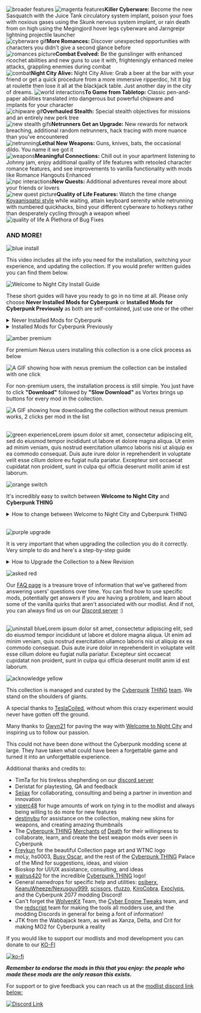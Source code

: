 ![broader features](https://i.imgur.com/5xnHXgU.png)
![magenta features](https://i.imgur.com/vGEWTAw.png)**Killer Cyberware:** Become the new Sasquatch with the Juice Tank circulatory system implant, poison your foes with noxious gases using the Skunk nervous system implant, or rain death from on high using the Megingjord hover legs cyberware and Jarngreipr lightning projectile launcher\
![cyberware gif](https://i.imgur.com/WqJIZUQ.png)**More Romances:** Discover unexpected opportunities with characters you didn't give a second glance before\
![romances picture](https://i.imgur.com/tqMlbEN.png)**Combat Evolved:** Be the gunslinger with enhanced ricochet abilities and new guns to use it with, frighteningly enhanced melee attacks, grappling enemies during combat\
![combat](https://i.imgur.com/6RS5jlq.png)**Night City Alive:** Night City Alive: Grab a beer at the bar with your friend or get a quick procedure from a more immersive ripperdoc, hit it big at roulette then lose it all at the blackjack table. Just another day in the city of dreams.
![world interactions](https://i.imgur.com/9fs0vOZ.png)**To Game from Tabletop:** Classic pen-and-paper abilities translated into dangerous but powerful chipware and implants for your character\
![chipware gif](https://i.imgur.com/72XquCp.png)**Overhauled Stealth:** Special stealth objectives for missions and an entirely new perk tree\
![new stealth gifs](https://i.imgur.com/ENECMJH.png)**Netrunners Get an Upgrade:** New rewards for network breaching, additional random netrunners, hack tracing with more nuance than you've encountered\
![netrunning](https://i.imgur.com/po0qgYr.png)**Lethal New Weapons:** Guns, knives, bats, the occasional dildo. You name it we got it\
![weapons](https://i.imgur.com/YCQYnlT.png)**Meaningful Connections:** Chill out in your apartment listening to Johnny jam, enjoy additional quality of life features with retooled character romance features, and see improvements to vanilla functionality with mods like Romance Hangouts Enhanced\
![npc interactions](https://i.imgur.com/HyxeR3Y.png)**New Quests:** Additional adventures reveal more about your friends or lovers\
![new quest picture](https://i.imgur.com/jAWLqC4.png)**Quality of Life Features:** Watch the time change [Koyaanisqatsi style](https://youtu.be/QI2IlA3ztIo?t=124) while waiting, attain keyboard serenity while netrunning with numbered quickhacks, bind your different cyberware to hotkeys rather than desperately cycling through a weapon wheel\
![quality of life](https://i.imgur.com/uAqVNDp.png) A Plethora of Bug Fixes

### AND MORE!

![blue install](https://i.imgur.com/kycrJIe.png)

This video includes all the info you need for the installation, switching your experience, and updating the collection. If you would prefer written guides you can find them below.

![Welcome to Night City Install Guide](https://i.imgur.com/m3rJB20.png)

These short guides will have you ready to go in no time at all. Please only choose **Never Installed Mods for Cyberpunk** or **Installed Mods for Cyberpunk Previously** as both are self-contained, just use one or the other 

<details>
  
  <summary>Never Installed Mods for Cyberpunk</summary>
  &#10240;
  
# Installing Vortex

1️⃣ Ensure that you have installed Vortex if you haven't, which can be obtained [the link below](https://www.nexusmods.com/site/mods/1?tab=files)

[![Vortex](https://i.imgur.com/xXhkzvj.png)](https://www.nexusmods.com/site/mods/1?tab=files "Vortex download")

# Managing Cyberpunk

1️⃣ In the main Vortex Window, click on **"Select a game to manage"**

![Vortex First Steps 5](https://i.imgur.com/MQG9vBR.png)

2️⃣ On the next screen scroll down to the **"Cyberpunk 2077"** icon and, when mousing over it, click on **"Manage"** in orange

![Vortex First Steps 6](https://i.imgur.com/n9HwYPW.png)

3️⃣ On the popup that appears, click on **"Download"** on the bottom right in orange, after this Vortex will restart

![Vortex First Steps 7](https://i.imgur.com/C9vRW9M.png)

4️⃣ After Vortex restarts, a **"Game not discovered"** popup will appear, click **"Continue"** at the bottom right of the popup in orange

![Vortex First Steps 8](https://i.imgur.com/mBvyPrd.png)

5️⃣ A window will now pop up where you should choose the folder for your main **"Cyberpunk 2077"** install directory

6️⃣ Vortex will pop up a window titled **"REDmod DLC missing"** on which you should click **"Ignore"**

![REDmod first BS popup](https://i.imgur.com/mY9T3Aw.png)

7️⃣ Go to **"Settings"** on the left, then go to **"V2077 Settings"** and ensure that **"Automically convert old style 'archive' mods to REDmods on install"** is turned off

```
This setting is defaulted to off by default unless you had changed it
```

![redmod bullshit](https://i.imgur.com/rTip1CM.png)

8️⃣ Go to **"Settings""** on the left, then go to the **"Mods"** section and ensure the deployment method is **"Hardlink Deployment"**

```
If you are on a drive that does not allow hard links due to the formatting, you may need to reformat your drive. This can happen with FAT or XFAT formatting and the only solution is changing the drive format
```

![hardlink thing](https://i.imgur.com/iSMkrcz.png)

# Installing Collection

1️⃣ On the **[collection page](https://next.nexusmods.com/cyberpunk2077/collections/iszwwe)** click on **"ADD TO VORTEX,"** then click **"Install Now"** when that pops up in Vortex

![vortex add to](https://i.imgur.com/j0C9Jxd.png)

![install now](https://i.imgur.com/uaAB5uG.png)

2️⃣ Vortex will guide you through installing the collection, when it is completed you can play the game by clicking the play button top left

![installed](https://i.imgur.com/e47fs2a.png)

![play button](https://i.imgur.com/4NE5ZHv.png)
  
  &#10240;
  
</details>

<details>
  
  <summary>Installed Mods for Cyberpunk Previously</summary>
  &#10240;

# Cleaning Vortex

1️⃣ Go to **"Settings"** on the left, then go to **"V2077 Settings"** and ensure that **"Automically convert old style 'archive' mods to REDmods on install"** is turned off

```
This setting is defaulted to off by default unless you had changed it
```

![redmod bullshit](https://i.imgur.com/rTip1CM.png)

2️⃣ Go to **"Settings""** on the left, then go to the **"Mods"** section and ensure the deployment method is **"Hardlink Deployment"**

```
If you are on a drive that does not allow hard links due to the formatting, you may need to reformat your drive. This can happen with FAT or XFAT formatting and the only solution is changing the drive format
```

![hardlink thing](https://i.imgur.com/iSMkrcz.png)

3️⃣ Ensure that you have removed any old mods that may be hardlinked into your main game folder from the **"Mods"** section of Vortex, and check if you have any additional Cyberpunk 2077 profiles that have mods that were hardlinked into your maingame folder. Any of this could interfere with the collection working properly due to redundant/old mods

# Ensuring Clean Game Install

1️⃣ Go to your **"appdata"** folder by searching windows typing **%appdata%**

![appdata](https://i.imgur.com/ViAyUOX.png)

2️⃣ In **"AppData"** folder go to **"Local,"** and in this folder delete the **"CD Projekt Red"** and **"Red Engine"** folders

![appdata delete](https://i.imgur.com/egu0d8A.png)

3️⃣ Go to your main Cyberpunk 2077 directory and delete the **all** folders except for **"archive"**

```
If you've ever modded Cyberpunk before, it's important to ensure you have a clean game folder
```

![Clean Install 1](https://i.imgur.com/AXG7U40.png)

4️⃣ Additionally delete the **"mod"** folder in **"Cyberpunk 2077/archive/pc/"**

![Clean Install 2](https://i.imgur.com/YW0s73X.png)

5️⃣ Now make sure you go and verify your game files through **Steam**, **GOG** or **Epic**

# Installing Collection

1️⃣ On the **[collection page](https://next.nexusmods.com/cyberpunk2077/collections/iszwwe)** click on **"ADD TO VORTEX,"** then click **"Install Now"** when that pops up in Vortex

![vortex add to](https://i.imgur.com/j0C9Jxd.png)

![install now](https://i.imgur.com/uaAB5uG.png)

2️⃣ Vortex will guide you through installing the collection, when it is completed you can play the game by clicking the play button top left

![installed](https://i.imgur.com/e47fs2a.png)

![play button](https://i.imgur.com/4NE5ZHv.png)
  
  &#10240;
  
</details>


![amber premium](https://i.imgur.com/MiqUdnt.png)

For premium Nexus users installing this collection is a one click process as below

![A GIF showing how with nexus premium the collection can be installed with one click](https://i.imgur.com/EvI4fBg.png)

For non-premium users, the installation process is still simple. You just have to click **"Download"** followed by **"Slow Download"** as Vortex brings up buttons for every mod in the collection.

![A GIF showing how downloading the collection without nexus premium works, 2 clicks per mod in the list](https://i.imgur.com/6WSFDH2.png)

\
![green experience](https://i.imgur.com/HuYEqyy.png)Lorem ipsum dolor sit amet, consectetur adipiscing elit, sed do eiusmod tempor incididunt ut labore et dolore magna aliqua. Ut enim ad minim veniam, quis nostrud exercitation ullamco laboris nisi ut aliquip ex ea commodo consequat. Duis aute irure dolor in reprehenderit in voluptate velit esse cillum dolore eu fugiat nulla pariatur. Excepteur sint occaecat cupidatat non proident, sunt in culpa qui officia deserunt mollit anim id est laborum.

![orange switch](https://i.imgur.com/IeUXu49.png)

It's incredibly easy to switch between **Welcome to Night City** and **Cyberpunk THING**

<details><summary>How to change between Welcome to Night City and Cyberpunk THING</summary>

&#10240;

1️⃣ In the Mods section of Vortex, right click **WTNC Config** and choose **Reinstall**

2️⃣ Choose **Replace Existing Mod** and click **Continue**

3️⃣ Choose between **Welcome to Night City** and **Cyberpunk THING** in the popup and click **Finish**

</details>

\
![purple upgrade](https://i.imgur.com/F4jHNO1.png)

It is very important that when upgrading the collection you do it correctly. Very simple to do and here's a step-by-step guide

<details><summary>How to Upgrade the Collection to a New Revision</summary>

&#10240;

1️⃣ Updating the collection is as easy as clicking the **"Update"** button (Pretend all the pictures say "WTNC")

![Update](https://i.imgur.com/8UDf7uP.png)

2️⃣ When prompted to **"Remove mods from old revision"** make sure to click the **"Remove All"** button

![Update Removing Old Mods](https://i.imgur.com/8RzrQPh.png)

3️⃣ The uninstalled mod archives are left in the **"Mods"** list in bright blue, which you should delete

![Update Removing Old Mods step 2](https://i.imgur.com/OdfLQcO.png)

```
Do not update any of the mods in the collection individually in Vortex! The philosophy of this collection is that when a mod updates, we update a full revision in order to keep everything up to date and interfacing correctly; when you see a new revision, update to it. If anything special is needed we will mention it in the changelog
```
</details>


![asked red](https://i.imgur.com/oyK4HTF.png)

Our [FAQ page](https://github.com/z9er/CyberpunkTHING/blob/main/FAQ.md) is a treasure trove of information that we’ve gathered from answering users' questions over time. You can find how to use specific mods, potentially get answers if you are having a problem, and learn about some of the vanilla quirks that aren't associated with our modlist. And if not, you can always find us on our [Discord server](https://discord.gg/eJdMQKnQVt) :)

\
![uninstall blue](https://i.imgur.com/zjgXeAq.png)Lorem ipsum dolor sit amet, consectetur adipiscing elit, sed do eiusmod tempor incididunt ut labore et dolore magna aliqua. Ut enim ad minim veniam, quis nostrud exercitation ullamco laboris nisi ut aliquip ex ea commodo consequat. Duis aute irure dolor in reprehenderit in voluptate velit esse cillum dolore eu fugiat nulla pariatur. Excepteur sint occaecat cupidatat non proident, sunt in culpa qui officia deserunt mollit anim id est laborum.

![acknowledge yellow](https://i.imgur.com/SGTyk02.png)

This collection is managed and curated by the [Cyberpunk](https://www.nexusmods.com/users/147471503) [THING](https://www.nexusmods.com/cyberpunk2077/users/3534466) [team](https://www.nexusmods.com/cyberpunk2077/users/144799768). We stand on the shoulders of giants.

A special thanks to [TeslaCoiled](https://www.nexusmods.com/cyberpunk2077/users/3534466), without whom this crazy experiment would never have gotten off the ground.

Many thanks to [Gwyn21](https://www.nexusmods.com/users/7846251) for paving the way with [Welcome to Night City](https://next.nexusmods.com/cyberpunk2077/collections/iszwwe) and inspiring us to follow our passion.

This could not have been done without the Cyberpunk modding scene at large. They have taken what could have been a forgettable game and turned it into an unforgettable experience.

Additional thanks and credits to:

- TimTa for his tireless shepherding on our [discord server](https://discord.gg/eJdMQKnQVt)
- Deristat for playtesting, QA and feedback
- [Seijax](https://www.nexusmods.com/cyberpunk2077/users/53009476?tab=user+files) for collaborating, consulting and being a partner in invention and innovation
- [viperc48](https://www.nexusmods.com/cyberpunk2077/users/27730170?tab=user+files) for huge amounts of work on tying in to the modlist and always being willing to do more for new features
- [destinybu](https://www.nexusmods.com/cyberpunk2077/users/162970258?tab=user+files) for assistance on the collection, making new skins for weapons, and creating amazing thumbnails
- The [Cyberpunk THING](https://discord.gg/eJdMQKnQVt) [Me](https://www.nexusmods.com/cyberpunk2077/users/82100978?tab=user+files)[rch](https://www.nexusmods.com/cyberpunk2077/users/53009476?tab=user+files)[an](https://www.nexusmods.com/users/21089089?tab=user+files)[ts](https://www.nexusmods.com/users/21279544?tab=user+files) [of](https://www.nexusmods.com/cyberpunk2077/users/162970258?tab=user+files) [Dea](https://www.nexusmods.com/users/29053425?tab=user+files)[th](https://www.nexusmods.com/cyberpunk2077/users/98630928?tab=user+files) for their willingness to collaborate, learn, and create the best weapon mods ever seen in Cyberpunk
- [Freykun](https://www.nexusmods.com/users/104283928) for the beautiful Collection page art and WTNC logo
- moLy, hs0003, [Busy Oscar,](https://www.nexusmods.com/cyberpunk2077/users/44887292) and the rest of the [Cyberpunk THING](https://discord.gg/eJdMQKnQVt) Palace of the Mind for suggestions, ideas, and vision
- Bioskop for UI/UX assistance, consulting, and ideas
- [walrus420](https://www.nexusmods.com/cyberpunk2077/users/4076520) for the incredible [Cyberpunk THING](https://discord.gg/eJdMQKnQVt) logo!
- General namedrops for specific help and utilities: [psiberx](https://www.nexusmods.com/cyberpunk2077/users/108159138), [KeanuWheeze/Nexusguy999](https://www.nexusmods.com/cyberpunk2077/users/77476393), [scissors](https://www.nexusmods.com/cyberpunk2077/users/78269633), [rfuzzo](https://www.nexusmods.com/users/16300749), [KiroCobra](https://www.nexusmods.com/cyberpunk2077/users/40108180), [Exoclyps](https://www.nexusmods.com/fallout4/users/697340?tab=about+me), and the Cyberpunk 2077 modding Discord!
- Can't forget the [WolvenKit](https://www.nexusmods.com/cyberpunk2077/mods/2201) Team, the [Cyber Engine Tweaks](https://www.nexusmods.com/cyberpunk2077/mods/107) team, and the [redscript](https://www.nexusmods.com/cyberpunk2077/mods/1511) team for making the tools all modders use, and the modding Discords in general for being a font of information!
- JTK from the Wabbajack team, as well as Xanza, Delta, and Crit for making MO2 for Cyberpunk a reality

If you would like to support our modlists and mod development you can donate to our [KO-FI](https://ko-fi.com/cyberpunkthing)

[![ko-fi](https://i.imgur.com/2WJuTUH.png)](https://ko-fi.com/cyberpunkthing)

***Remember to endorse the mods in this that you enjoy: the people who made these mods are the only reason this exists.***

For support or to give feedback you can reach us at the [modlist discord link below:](https://discord.gg/eJdMQKnQVt)

[![Discord Link](https://i.imgur.com/sM89PIK.gif)](https://discord.gg/eJdMQKnQVt)
